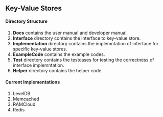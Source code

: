 ## Key-Value Stores

#### Directory Structure
1. **Docs** contains the user manual and developer manual.
2. **Interface** directory contains the interface to key-value store.
3. **Implementation** directory contains the implemntation of interface for specific key-value stores.
4. **ExampleCode** contains the example codes.
5. **Test** directory contains the testcases for testing the correctness of interface implemntation.
6. **Helper** directory contains the helper code.

#### Current Implementations
1. LevelDB
2. Memcached
3. RAMCloud
4. Redis
